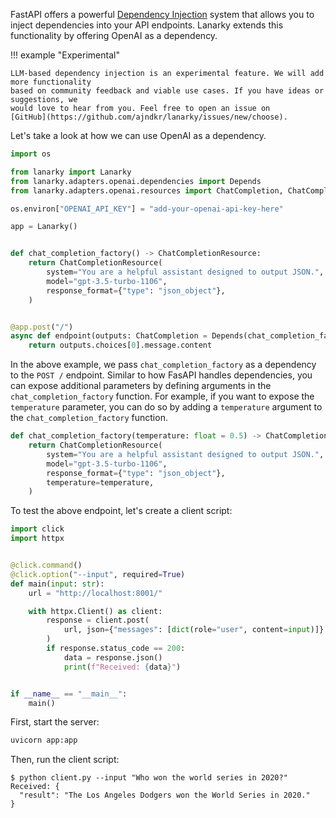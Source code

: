 FastAPI offers a powerful [Dependency Injection](https://fastapi.tiangolo.com/tutorial/dependencies/)
system that allows you to inject dependencies into your API endpoints. Lanarky extends this functionality
by offering OpenAI as a dependency.

!!! example "Experimental"

    LLM-based dependency injection is an experimental feature. We will add more functionality
    based on community feedback and viable use cases. If you have ideas or suggestions, we
    would love to hear from you. Feel free to open an issue on
    [GitHub](https://github.com/ajndkr/lanarky/issues/new/choose).

Let's take a look at how we can use OpenAI as a dependency.

```python
import os

from lanarky import Lanarky
from lanarky.adapters.openai.dependencies import Depends
from lanarky.adapters.openai.resources import ChatCompletion, ChatCompletionResource

os.environ["OPENAI_API_KEY"] = "add-your-openai-api-key-here"

app = Lanarky()


def chat_completion_factory() -> ChatCompletionResource:
    return ChatCompletionResource(
        system="You are a helpful assistant designed to output JSON.",
        model="gpt-3.5-turbo-1106",
        response_format={"type": "json_object"},
    )


@app.post("/")
async def endpoint(outputs: ChatCompletion = Depends(chat_completion_factory)):
    return outputs.choices[0].message.content
```

In the above example, we pass `chat_completion_factory` as a dependency to the `POST /` endpoint.
Similar to how FasAPI handles dependencies, you can expose additional parameters by defining arguments
in the `chat_completion_factory` function. For example, if you want to expose the `temperature` parameter,
you can do so by adding a `temperature` argument to the `chat_completion_factory` function.

```python
def chat_completion_factory(temperature: float = 0.5) -> ChatCompletionResource:
    return ChatCompletionResource(
        system="You are a helpful assistant designed to output JSON.",
        model="gpt-3.5-turbo-1106",
        response_format={"type": "json_object"},
        temperature=temperature,
    )
```

To test the above endpoint, let's create a client script:

```python
import click
import httpx


@click.command()
@click.option("--input", required=True)
def main(input: str):
    url = "http://localhost:8001/"

    with httpx.Client() as client:
        response = client.post(
            url, json={"messages": [dict(role="user", content=input)]}
        )
        if response.status_code == 200:
            data = response.json()
            print(f"Received: {data}")


if __name__ == "__main__":
    main()
```

First, start the server:

```bash
uvicorn app:app
```

Then, run the client script:

<!-- termynal -->

```
$ python client.py --input "Who won the world series in 2020?"
Received: {
  "result": "The Los Angeles Dodgers won the World Series in 2020."
}
```
